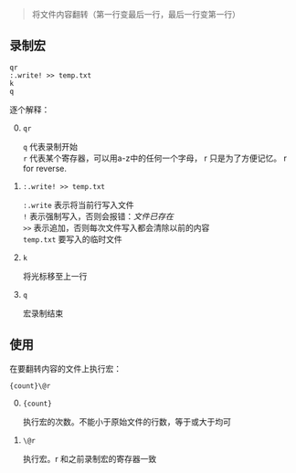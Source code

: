 > 将文件内容翻转（第一行变最后一行，最后一行变第一行）

录制宏
---
	
	qr	
	:.write! >> temp.txt 	
	k
	q 	
	
逐个解释：

0. `qr`

	`q` 代表录制开始  
	`r` 代表某个寄存器，可以用a-z中的任何一个字母， r 只是为了方便记忆。 r for reverse. 

0. `:.write! >> temp.txt `

    `:.write` 表示将当前行写入文件  
    `!` 表示强制写入，否则会报错：*文件已存在*  
    `>>` 表示追加，否则每次文件写入都会清除以前的内容  
    `temp.txt` 要写入的临时文件

0. `k`

    将光标移至上一行

0. `q`

    宏录制结束


使用
---

在要翻转内容的文件上执行宏：

	{count}\@r 


0. `{count}`

    执行宏的次数。不能小于原始文件的行数，等于或大于均可

0. `\@r`

    执行宏。r 和之前录制宏的寄存器一致

